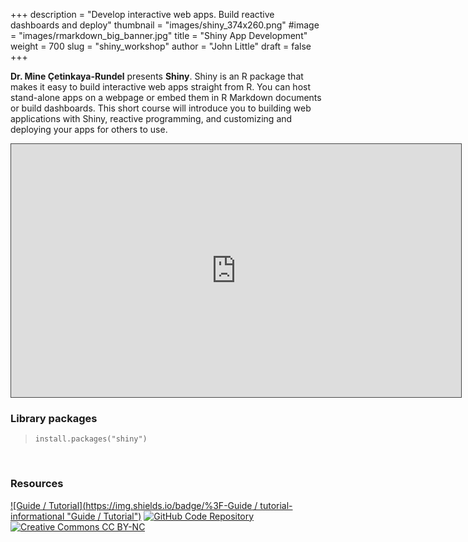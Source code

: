 +++
description = "Develop interactive web apps.  Build reactive dashboards and deploy"
thumbnail = "images/shiny_374x260.png"
#image = "images/rmarkdown_big_banner.jpg"
title = "Shiny App Development"
weight = 700
slug = "shiny_workshop"
author = "John Little"
draft = false
+++

**Dr. Mine Çetinkaya-Rundel** presents **Shiny**.  Shiny is an R package that makes it easy to build interactive web apps straight from R. You can host stand-alone apps on a webpage or embed them in R Markdown documents or build dashboards. This short course will introduce you to building web applications with Shiny, reactive programming, and customizing and deploying your apps for others to use.

<iframe src="https://library.capture.duke.edu/Panopto/Pages/Embed.aspx?id=7a59e23a-1f7f-4bd7-8ebc-a943014170b4&autoplay=false&offerviewer=true&showtitle=true&showbrand=false&start=0&interactivity=all" width=720 height=405 style="border: 1px solid #464646;" allowfullscreen allow="autoplay"></iframe>

<!-- a href="https://duke.libcal.com/event/4799239" class="button big">Register</a -->

<br>

### Library packages

> `install.packages("shiny")`  

<br>

### Resources

<!-- badges: start -->
[![Guide / Tutorial](https://img.shields.io/badge/%3F-Guide / tutorial-informational "Guide / Tutorial")](https://shiny.rstudio.com/tutorial/)
[![GitHub Code Repository](https://img.shields.io/badge/GitHub-Code%20Repository-lightgrey?logo=GitHub "GitHub Code Repository")](https://github.com/mine-cetinkaya-rundel/dukelib-workshop-shiny-18)
[![Creative Commons CC
BY-NC](https://img.shields.io/badge/Creative%20Commons-BY--NC-EF9421?logo=creative%20commons&logoColor=EF9421 "CC BY-NC")](https://creativecommons.org/licenses/by-nc-nd/4.0/)
<!-- badges: end -->